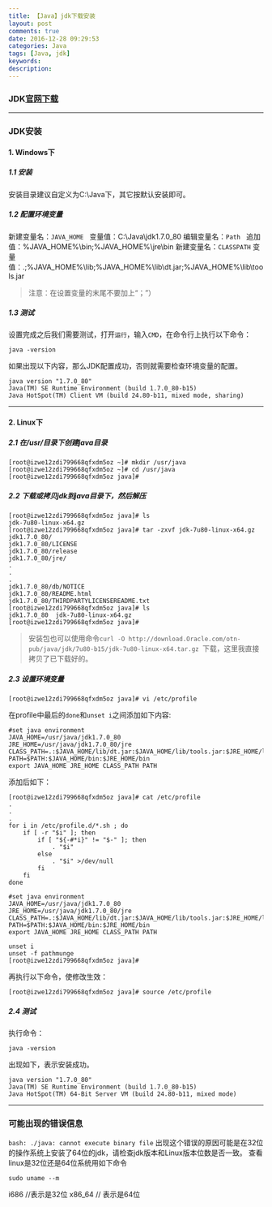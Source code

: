 ```yaml
---
title: 【Java】jdk下载安装
layout: post
comments: true
date: 2016-12-28 09:29:53
categories: Java
tags: [Java, jdk]
keywords:
description:
---
```

### JDK[官网下载](http://www.oracle.com/technetwork/java/javase/downloads/jdk8-downloads-2133151.html)
<!-- more -->

---

### JDK安装

#### 1. Windows下
##### 1.1 安装
安装目录建议自定义为C:\Java下，其它按默认安装即可。
##### 1.2 配置环境变量
新建变量名：`JAVA_HOME`   	变量值：C:\Java\jdk1.7.0_80
编辑变量名：`Path`  		追加值：%JAVA_HOME%\bin;%JAVA_HOME%\jre\bin
新建变量名：`CLASSPATH` 	变量值：.;%JAVA_HOME%\lib;%JAVA_HOME%\lib\dt.jar;%JAVA_HOME%\lib\tools.jar
>注意：在设置变量的末尾不要加上“；”）

##### 1.3 测试
设置完成之后我们需要测试，打开`运行`，输入`CMD`，在命令行上执行以下命令：
```
java -version
```
如果出现以下内容，那么JDK配置成功，否则就需要检查环境变量的配置。

	java version "1.7.0_80"
	Java(TM) SE Runtime Environment (build 1.7.0_80-b15)
	Java HotSpot(TM) Client VM (build 24.80-b11, mixed mode, sharing)

---

#### 2. Linux下
##### 2.1 在/usr/目录下创建java目录
```
[root@izwe12zdi799668qfxdm5oz ~]# mkdir /usr/java
[root@izwe12zdi799668qfxdm5oz ~]# cd /usr/java
[root@izwe12zdi799668qfxdm5oz java]# 
```
##### 2.2 下载或拷贝jdk到java目录下，然后解压
```
[root@izwe12zdi799668qfxdm5oz java]# ls
jdk-7u80-linux-x64.gz
[root@izwe12zdi799668qfxdm5oz java]# tar -zxvf jdk-7u80-linux-x64.gz 
jdk1.7.0_80/
jdk1.7.0_80/LICENSE
jdk1.7.0_80/release
jdk1.7.0_80/jre/
.
.
.
jdk1.7.0_80/db/NOTICE
jdk1.7.0_80/README.html
jdk1.7.0_80/THIRDPARTYLICENSEREADME.txt
[root@izwe12zdi799668qfxdm5oz java]# ls
jdk1.7.0_80  jdk-7u80-linux-x64.gz
[root@izwe12zdi799668qfxdm5oz java]# 
```
> 安装包也可以使用命令`curl -O http://download.Oracle.com/otn-pub/java/jdk/7u80-b15/jdk-7u80-linux-x64.tar.gz `下载，这里我直接拷贝了已下载好的。

##### 2.3 设置环境变量
```
[root@izwe12zdi799668qfxdm5oz java]# vi /etc/profile
```
在profile中最后的`done`和`unset i`之间添加如下内容:

	#set java environment
	JAVA_HOME=/usr/java/jdk1.7.0_80
	JRE_HOME=/usr/java/jdk1.7.0_80/jre
	CLASS_PATH=.:$JAVA_HOME/lib/dt.jar:$JAVA_HOME/lib/tools.jar:$JRE_HOME/lib
	PATH=$PATH:$JAVA_HOME/bin:$JRE_HOME/bin
	export JAVA_HOME JRE_HOME CLASS_PATH PATH
添加后如下：

	[root@izwe12zdi799668qfxdm5oz java]# cat /etc/profile 
	.
	.
	.
	for i in /etc/profile.d/*.sh ; do
	    if [ -r "$i" ]; then
	        if [ "${-#*i}" != "$-" ]; then 
	            . "$i"
	        else
	            . "$i" >/dev/null
	        fi
	    fi
	done

	#set java environment
	JAVA_HOME=/usr/java/jdk1.7.0_80
	JRE_HOME=/usr/java/jdk1.7.0_80/jre
	CLASS_PATH=.:$JAVA_HOME/lib/dt.jar:$JAVA_HOME/lib/tools.jar:$JRE_HOME/lib
	PATH=$PATH:$JAVA_HOME/bin:$JRE_HOME/bin
	export JAVA_HOME JRE_HOME CLASS_PATH PATH

	unset i
	unset -f pathmunge
	[root@izwe12zdi799668qfxdm5oz java]# 
再执行以下命令，使修改生效：
```
[root@izwe12zdi799668qfxdm5oz java]# source /etc/profile
```

##### 2.4 测试
执行命令：
```
java -version
```
出现如下，表示安装成功。

	java version "1.7.0_80"
	Java(TM) SE Runtime Environment (build 1.7.0_80-b15)
	Java HotSpot(TM) 64-Bit Server VM (build 24.80-b11, mixed mode)

---

### 可能出现的错误信息
`bash: ./java: cannot execute binary file`
出现这个错误的原因可能是在32位的操作系统上安装了64位的jdk，请检查jdk版本和Linux版本位数是否一致。
查看linux是32位还是64位系统用如下命令
```
sudo uname --m
```
i686   //表示是32位
x86_64 // 表示是64位